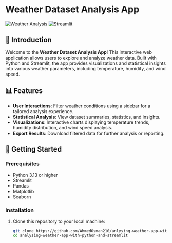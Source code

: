 # Weather Dataset Analysis App

![Weather Analysis](https://img.shields.io/badge/Python-3.13-blue?style=flat-square) ![Streamlit](https://img.shields.io/badge/Streamlit-1.0.0-orange?style=flat-square)

## 📖 Introduction

Welcome to the **Weather Dataset Analysis App**! This interactive web application allows users to explore and analyze weather data. Built with Python and Streamlit, the app provides visualizations and statistical insights into various weather parameters, including temperature, humidity, and wind speed.

## 📊 Features

- **User Interactions**: Filter weather conditions using a sidebar for a tailored analysis experience.
- **Statistical Analysis**: View dataset summaries, statistics, and insights.
- **Visualizations**: Interactive charts displaying temperature trends, humidity distribution, and wind speed analysis.
- **Export Results**: Download filtered data for further analysis or reporting.

## 🚀 Getting Started

### Prerequisites

- Python 3.13 or higher
- Streamlit
- Pandas
- Matplotlib
- Seaborn

### Installation

1. Clone this repository to your local machine:
   ```bash
   git clone https://github.com/AhmedOsman210/anlysing-weather-app-with-python-and-streamlit.git
   cd analysing-weather-app-with-python-and-streamlit
